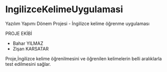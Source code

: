 # IngilizceKelimeUygulamasi
Yazılım Yapımı Dönem Projesi - İngilizce kelime öğrenme uygulaması

PROJE EKİBİ 
- Bahar YILMAZ
- Zişan KARSATAR 

Proje,İngilizce kelime öğrenilmesini ve öğrenilen kelimelerin belli aralıklarla test edilmesini sağlar.

